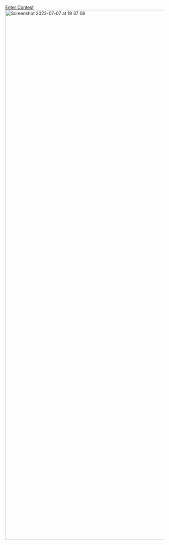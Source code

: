 <a href="https://www.hackerrank.com/contests/warmup-bcc-2023/challenges" target="_blank">Enter Contest</a>
<img width="1677" alt="Screenshot 2023-07-07 at 19 37 06" src="https://github.com/PannDev/belajar_cpp/assets/86787046/dbef740b-d032-465b-b6c8-544d13abedff">



